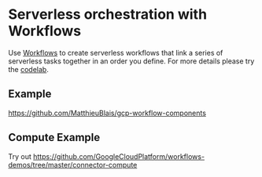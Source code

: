 # Serverless orchestration with Workflows

Use [Workflows](https://cloud.google.com/workflows) to create serverless workflows that link a series of serverless tasks together in an order you define.
For more details please try the [codelab](https://codelabs.developers.google.com/codelabs/cloud-workflows-intro#0).


## Example

https://github.com/MatthieuBlais/gcp-workflow-components

## Compute Example

Try out https://github.com/GoogleCloudPlatform/workflows-demos/tree/master/connector-compute
